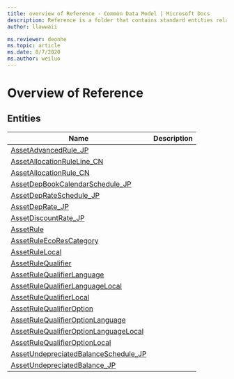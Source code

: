 ```yaml
---
title: overview of Reference - Common Data Model | Microsoft Docs
description: Reference is a folder that contains standard entities related to the Common Data Model.
author: llawwaii

ms.reviewer: deonhe
ms.topic: article
ms.date: 8/7/2020
ms.author: weiluo
---
```


# Overview of Reference


## Entities

|Name|Description|
|---|---|
|[AssetAdvancedRule_JP](AssetAdvancedRule_JP.md)||
|[AssetAllocationRuleLine_CN](AssetAllocationRuleLine_CN.md)||
|[AssetAllocationRule_CN](AssetAllocationRule_CN.md)||
|[AssetDepBookCalendarSchedule_JP](AssetDepBookCalendarSchedule_JP.md)||
|[AssetDepRateSchedule_JP](AssetDepRateSchedule_JP.md)||
|[AssetDepRate_JP](AssetDepRate_JP.md)||
|[AssetDiscountRate_JP](AssetDiscountRate_JP.md)||
|[AssetRule](AssetRule.md)||
|[AssetRuleEcoResCategory](AssetRuleEcoResCategory.md)||
|[AssetRuleLocal](AssetRuleLocal.md)||
|[AssetRuleQualifier](AssetRuleQualifier.md)||
|[AssetRuleQualifierLanguage](AssetRuleQualifierLanguage.md)||
|[AssetRuleQualifierLanguageLocal](AssetRuleQualifierLanguageLocal.md)||
|[AssetRuleQualifierLocal](AssetRuleQualifierLocal.md)||
|[AssetRuleQualifierOption](AssetRuleQualifierOption.md)||
|[AssetRuleQualifierOptionLanguage](AssetRuleQualifierOptionLanguage.md)||
|[AssetRuleQualifierOptionLanguageLocal](AssetRuleQualifierOptionLanguageLocal.md)||
|[AssetRuleQualifierOptionLocal](AssetRuleQualifierOptionLocal.md)||
|[AssetUndepreciatedBalanceSchedule_JP](AssetUndepreciatedBalanceSchedule_JP.md)||
|[AssetUndepreciatedBalance_JP](AssetUndepreciatedBalance_JP.md)||
